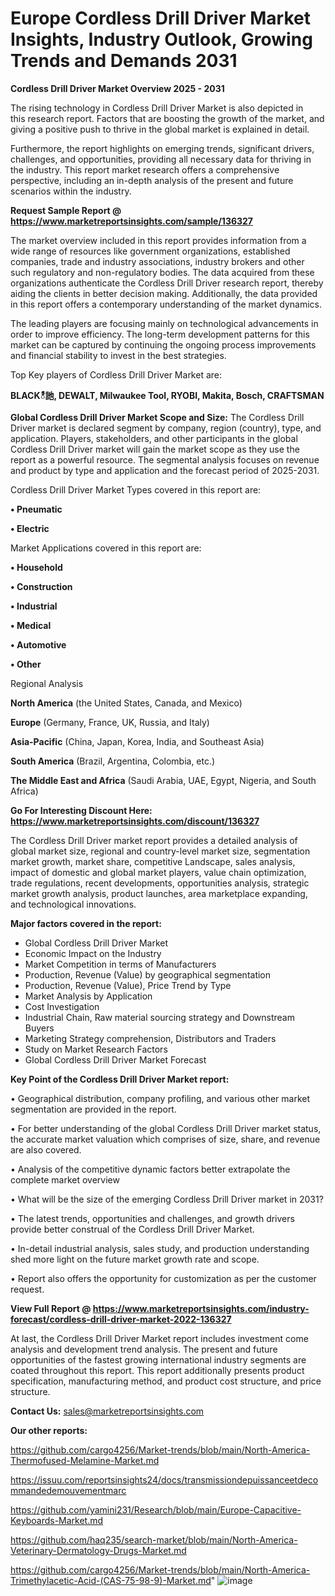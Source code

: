 # Europe Cordless Drill Driver Market Insights, Industry Outlook, Growing Trends and Demands 2031

<Strong> Cordless Drill Driver Market Overview 2025 - 2031</strong>

The rising technology in Cordless Drill Driver Market is also depicted in this research report. Factors that are boosting the growth of the market, and giving a positive push to thrive in the global market is explained in detail.

Furthermore, the report highlights on emerging trends, significant drivers, challenges, and opportunities, providing all necessary data for thriving in the industry. This report market research offers a comprehensive perspective, including an in-depth analysis of the present and future scenarios within the industry.

<strong>Request Sample Report @ <a href=https://www.marketreportsinsights.com/sample/136327>https://www.marketreportsinsights.com/sample/136327</a></strong>

The market overview included in this report provides information from a wide range of resources like government organizations, established companies, trade and industry associations, industry brokers and other such regulatory and non-regulatory bodies. The data acquired from these organizations authenticate the Cordless Drill Driver research report, thereby aiding the clients in better decision making. Additionally, the data provided in this report offers a contemporary understanding of the market dynamics.

The leading players are focusing mainly on technological advancements in order to improve efficiency. The long-term development patterns for this market can be captured by continuing the ongoing process improvements and financial stability to invest in the best strategies.

Top Key players of Cordless Drill Driver Market are:

<strong>BLACKీ訑, DEWALT, Milwaukee Tool, RYOBI, Makita, Bosch, CRAFTSMAN</strong>

<strong><b>Global Cordless Drill Driver Market Scope and Size:</b></strong>
The Cordless Drill Driver market is declared segment by company, region (country), type, and application. Players, stakeholders, and other participants in the global Cordless Drill Driver market will gain the market scope as they use the report as a powerful resource. The segmental analysis focuses on revenue and product by type and application and the forecast period of 2025-2031.

Cordless Drill Driver Market Types covered in this report are:

<strong>• Pneumatic

• Electric</strong>

Market Applications covered in this report are:

<strong>• Household

• Construction

• Industrial

• Medical

• Automotive

• Other</strong> 

Regional Analysis

<strong>North America</strong> (the United States, Canada, and Mexico)

<strong>Europe</strong> (Germany, France, UK, Russia, and Italy)

<strong>Asia-Pacific</strong> (China, Japan, Korea, India, and Southeast Asia)

<strong>South America</strong> (Brazil, Argentina, Colombia, etc.)

<strong>The Middle East and Africa</strong> (Saudi Arabia, UAE, Egypt, Nigeria, and South Africa)

<strong>Go For Interesting Discount Here: <a href=https://www.marketreportsinsights.com/discount/136327>https://www.marketreportsinsights.com/discount/136327</a></strong>

The Cordless Drill Driver market report provides a detailed analysis of global market size, regional and country-level market size, segmentation market growth, market share, competitive Landscape, sales analysis, impact of domestic and global market players, value chain optimization, trade regulations, recent developments, opportunities analysis, strategic market growth analysis, product launches, area marketplace expanding, and technological innovations.

<strong><b>Major factors covered in the report:</b></strong>
<ul>
  <li>Global Cordless Drill Driver Market </li>
  <li>Economic Impact on the Industry</li>
  <li>Market Competition in terms of Manufacturers</li>
  <li>Production, Revenue (Value) by geographical segmentation</li>
  <li>Production, Revenue (Value), Price Trend by Type</li>
  <li>Market Analysis by Application</li>
  <li>Cost Investigation</li>
  <li>Industrial Chain, Raw material sourcing strategy and Downstream Buyers</li>
  <li>Marketing Strategy comprehension, Distributors and Traders</li>
  <li>Study on Market Research Factors</li>
  <li>Global Cordless Drill Driver Market Forecast</li>
</ul>

<strong><b>Key Point of the Cordless Drill Driver Market report:</b></strong>

• Geographical distribution, company profiling, and various other market segmentation are provided in the report.

• For better understanding of the global Cordless Drill Driver market status, the accurate market valuation which comprises of size, share, and revenue are also covered.

• Analysis of the competitive dynamic factors better extrapolate the complete market overview

• What will be the size of the emerging Cordless Drill Driver market in 2031?

• The latest trends, opportunities and challenges, and growth drivers provide better construal of the Cordless Drill Driver Market.

• In-detail industrial analysis, sales study, and production understanding shed more light on the future market growth rate and scope.

• Report also offers the opportunity for customization as per the customer request.

<strong><b>View Full Report @ <a href=https://www.marketreportsinsights.com/industry-forecast/cordless-drill-driver-market-2022-136327>https://www.marketreportsinsights.com/industry-forecast/cordless-drill-driver-market-2022-136327</a></b></strong>


At last, the Cordless Drill Driver Market report includes investment come analysis and development trend analysis. The present and future opportunities of the fastest growing international industry segments are coated throughout this report. This report additionally presents product specification, manufacturing method, and product cost structure, and price structure.

<strong>Contact Us:</strong>
sales@marketreportsinsights.com

<strong>Our other reports:</strong>

<a href=https://github.com/cargo4256/Market-trends/blob/main/North-America-Thermofused-Melamine-Market.md>https://github.com/cargo4256/Market-trends/blob/main/North-America-Thermofused-Melamine-Market.md</a>

<a href=https://issuu.com/reportsinsights24/docs/transmissiondepuissanceetdecommandedemouvementmarc>https://issuu.com/reportsinsights24/docs/transmissiondepuissanceetdecommandedemouvementmarc</a>

<a href=https://github.com/yamini231/Research/blob/main/Europe-Capacitive-Keyboards-Market.md>https://github.com/yamini231/Research/blob/main/Europe-Capacitive-Keyboards-Market.md</a>

<a href=https://github.com/haq235/search-market/blob/main/North-America-Veterinary-Dermatology-Drugs-Market.md>https://github.com/haq235/search-market/blob/main/North-America-Veterinary-Dermatology-Drugs-Market.md</a>

<a href=https://github.com/cargo4256/Market-trends/blob/main/North-America-Trimethylacetic-Acid-(CAS-75-98-9)-Market.md>https://github.com/cargo4256/Market-trends/blob/main/North-America-Trimethylacetic-Acid-(CAS-75-98-9)-Market.md</a>"
![image](https://github.com/user-attachments/assets/2f95f252-f8b4-4dc6-947f-454ff41b58a2)
